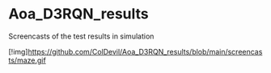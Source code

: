 # Aoa_D3RQN_results
Screencasts of the test results in simulation

[!img]https://github.com/ColDevil/Aoa_D3RQN_results/blob/main/screencasts/maze.gif
